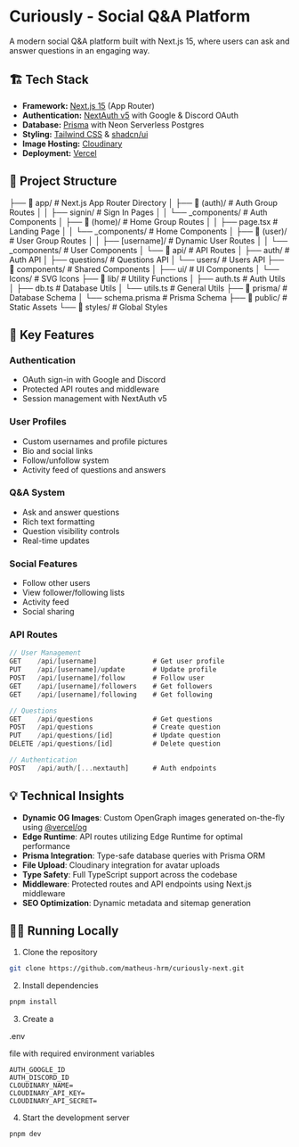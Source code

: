 # Curiously - Social Q&A Platform

A modern social Q&A platform built with Next.js 15, where users can ask and answer questions in an engaging way.

## 🏗️ Tech Stack

- **Framework:** [Next.js 15](https://nextjs.org/) (App Router)
- **Authentication:** [NextAuth v5](https://authjs.dev/) with Google & Discord OAuth
- **Database:** [Prisma](https://prisma.io) with Neon Serverless Postgres
- **Styling:** [Tailwind CSS](https://tailwindcss.com) & [shadcn/ui](https://ui.shadcn.com/)
- **Image Hosting:** [Cloudinary](https://cloudinary.com)
- **Deployment:** [Vercel](https://vercel.com)

## 📁 Project Structure
├── 📁 app/                      # Next.js App Router Directory
│   ├── 📁 (auth)/               # Auth Group Routes
│   │   ├── signin/              # Sign In Pages
│   │   └── _components/         # Auth Components
│   ├── 📁 (home)/               # Home Group Routes
│   │   ├── page.tsx             # Landing Page
│   │   └── _components/         # Home Components
│   ├── 📁 (user)/               # User Group Routes
│   │   ├── [username]/          # Dynamic User Routes
│   │   └── _components/         # User Components
│   └── 📁 api/                  # API Routes
│       ├── auth/                # Auth API
│       ├── questions/           # Questions API
│       └── users/               # Users API
├── 📁 components/               # Shared Components
│   ├── ui/                      # UI Components
│   └── Icons/                   # SVG Icons
├── 📁 lib/                      # Utility Functions
│   ├── auth.ts                  # Auth Utils
│   ├── db.ts                    # Database Utils
│   └── utils.ts                 # General Utils
├── 📁 prisma/                   # Database Schema
│   └── schema.prisma            # Prisma Schema
├── 📁 public/                   # Static Assets
└── 📁 styles/                   # Global Styles

## 🚀 Key Features

### Authentication
- OAuth sign-in with Google and Discord
- Protected API routes and middleware
- Session management with NextAuth v5

### User Profiles
- Custom usernames and profile pictures
- Bio and social links
- Follow/unfollow system
- Activity feed of questions and answers

### Q&A System
- Ask and answer questions
- Rich text formatting
- Question visibility controls
- Real-time updates

### Social Features
- Follow other users
- View follower/following lists
- Activity feed
- Social sharing

### API Routes
```typescript
// User Management
GET    /api/[username]              # Get user profile
PUT    /api/[username]/update       # Update profile
POST   /api/[username]/follow       # Follow user
GET    /api/[username]/followers    # Get followers
GET    /api/[username]/following    # Get following

// Questions
GET    /api/questions               # Get questions
POST   /api/questions               # Create question
PUT    /api/questions/[id]          # Update question
DELETE /api/questions/[id]          # Delete question

// Authentication
POST   /api/auth/[...nextauth]      # Auth endpoints
```

## 💡 Technical Insights

- **Dynamic OG Images**: Custom OpenGraph images generated on-the-fly using [@vercel/og](https://vercel.com/docs/concepts/functions/edge-functions/og-image-generation)
- **Edge Runtime**: API routes utilizing Edge Runtime for optimal performance
- **Prisma Integration**: Type-safe database queries with Prisma ORM
- **File Upload**: Cloudinary integration for avatar uploads
- **Type Safety**: Full TypeScript support across the codebase
- **Middleware**: Protected routes and API endpoints using Next.js middleware
- **SEO Optimization**: Dynamic metadata and sitemap generation

## 🏃‍♂️ Running Locally

1. Clone the repository
```bash
git clone https://github.com/matheus-hrm/curiously-next.git
```

2. Install dependencies
```bash
pnpm install
```

3. Create a 

.env

 file with required environment variables
```
AUTH_GOOGLE_ID
AUTH_DISCORD_ID
CLOUDINARY_NAME=
CLOUDINARY_API_KEY=
CLOUDINARY_API_SECRET=
```

4. Start the development server
```bash
pnpm dev
```